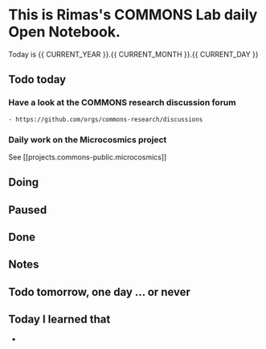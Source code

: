 

# This is Rimas's COMMONS Lab daily Open Notebook.

Today is {{ CURRENT_YEAR }}.{{ CURRENT_MONTH }}.{{ CURRENT_DAY }}

## Todo today

### Have a look at the COMMONS research discussion forum
    - https://github.com/orgs/commons-research/discussions

### Daily work on the Microcosmics project

See [[projects.commons-public.microcosmics]]


###
###

## Doing

## Paused

## Done

## Notes

## Todo tomorrow, one day ... or never 


###
###


## Today I learned that

- 